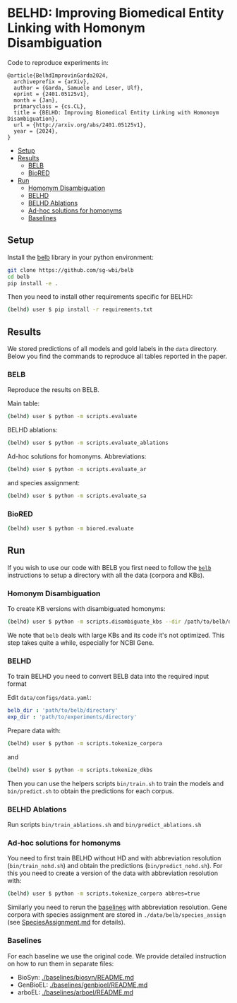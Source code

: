 # BELHD: Improving Biomedical Entity Linking with Homonym Disambiguation

Code to reproduce experiments in:

```
@article{BelhdImprovinGarda2024,
  archiveprefix = {arXiv},
  author = {Garda, Samuele and Leser, Ulf},
  eprint = {2401.05125v1},
  month = {Jan},
  primaryclass = {cs.CL},
  title = {BELHD: Improving Biomedical Entity Linking with Homonoym Disambiguation},
  url = {http://arxiv.org/abs/2401.05125v1},
  year = {2024},
}
```

<!-- mdformat-toc start --slug=github --maxlevel=6 --minlevel=2 -->

- [Setup](#setup)
- [Results](#results)
  - [BELB](#belb)
  - [BioRED](#biored)
- [Run](#run)
  - [Homonym Disambiguation](#homonym-disambiguation)
  - [BELHD](#belhd)
  - [BELHD Ablations](#belhd-ablations)
  - [Ad-hoc solutions for homonyms](#ad-hoc-solutions-for-homonyms)
  - [Baselines](#baselines)

<!-- mdformat-toc end -->

## Setup<a name="setup"></a>

Install the [belb](https://github.com/sg-wbi/belb) library in your python environment:

```bash
git clone https://github.com/sg-wbi/belb
cd belb
pip install -e .
```

Then you need to install other requirements specific for BELHD:

```bash
(belhd) user $ pip install -r requirements.txt
```

## Results<a name="results"></a>

We stored predictions of all models and gold labels in the `data` directory.
Below you find the commands to reproduce all tables reported in the paper.

### BELB<a name="belb"></a>

Reproduce the results on BELB.

Main table:

```bash
(belhd) user $ python -m scripts.evaluate 
```

BELHD ablations:

```bash
(belhd) user $ python -m scripts.evaluate_ablations
```

Ad-hoc solutions for homonyms. Abbreviations:

```bash
(belhd) user $ python -m scripts.evaluate_ar
```

and species assignment:

```bash
(belhd) user $ python -m scripts.evaluate_sa 
```

### BioRED<a name="biored"></a>

```bash
(belhd) user $ python -m biored.evaluate 
```

## Run<a name="run"></a>

If you wish to use our code with BELB you first need to follow the [`belb`](https://github.com/sg-wbi/belb/tree/main)
instructions to setup a directory with all the data (corpora and KBs).

### Homonym Disambiguation<a name="homonym-disambiguation"></a>

To create KB versions with disambiguated homonyms:

```bash
(belhd) user $ python -m scripts.disambiguate_kbs --dir /path/to/belb/dir
```

We note that `belb` deals with large KBs and its code it's not optimized.
This step takes quite a while, especially for NCBI Gene.

### BELHD<a name="belhd"></a>

To train BELHD you need to convert BELB data into the required input format

Edit `data/configs/data.yaml`:

```yaml
belb_dir : 'path/to/belb/directory'
exp_dir : 'path/to/experiments/directory'
```

Prepare data with:

```bash
(belhd) user $ python -m scripts.tokenize_corpora
```

and

```bash
(belhd) user $ python -m scripts.tokenize_dkbs
```

Then you can use the helpers scripts `bin/train.sh` to train the models and `bin/predict.sh` to obtain the predictions
for each corpus.

### BELHD Ablations<a name="belhd-ablations"></a>

Run scripts `bin/train_ablations.sh` and `bin/predict_ablations.sh`

### Ad-hoc solutions for homonyms<a name="ad-hoc-solutions-for-homonyms"></a>

You need to first train BELHD without HD and with abbreviation resolution (`bin/train_nohd.sh`) and obtain the predictions (`bin/predict_nohd.sh`).
For this you need to create a version of the data with abbreviation resolution with:

```bash
(belhd) user $ python -m scripts.tokenize_corpora abbres=true
```

Similarly you need to rerun the [baselines](#Baselines) with abbreviation resolution.
Gene corpora with species assignment are stored in `./data/belb/species_assign`
(see [SpeciesAssignment.md](./data/docs/SpeciesAssignment.md) for details).

### Baselines<a name="baselines"></a>

For each baseline we use the original code. We provide detailed instruction on how to run them in separate files:

- BioSyn: [./baselines/biosyn/README.md](./baselines/biosyn/README.md)
- GenBioEL: [./baselines/genbioel/README.md](./baselines/genbioel/README.md)
- arboEL: [./baselines/arboel/README.md](./baselines/arboel/README.md)
